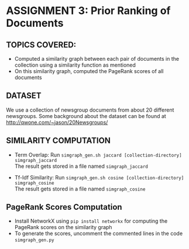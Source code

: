 # ASSIGNMENT 3: Prior Ranking of Documents
## TOPICS COVERED:
- Computed a similarity graph between each pair of documents in the collection using a similarity function as mentioned
- On this similarity graph, computed the PageRank scores of all documents

## DATASET
We use a collection of newsgroup documents from about 20
different newsgroups. Some background about the dataset can be found at http://qwone.com/~jason/20Newsgroups/

## SIMILARITY COMPUTATION
- Term Overlap: 
Run ``simgraph_gen.sh jaccard [collection-directory] simgraph_jaccard``  
The result gets stored in a file named ``simgraph_jaccard``

- Tf-Idf Similarity: Run ``simgraph_gen.sh cosine [collection-directory] simgraph_cosine``  
The result gets stored in a file named ``simgraph_cosine``

## PageRank Scores Computation
- Install NetworkX using ``pip install networkx`` for computing the PageRank scores on the similarity graph
- To generate the scores, uncomment the commented lines in the code ``simgraph_gen.py``
